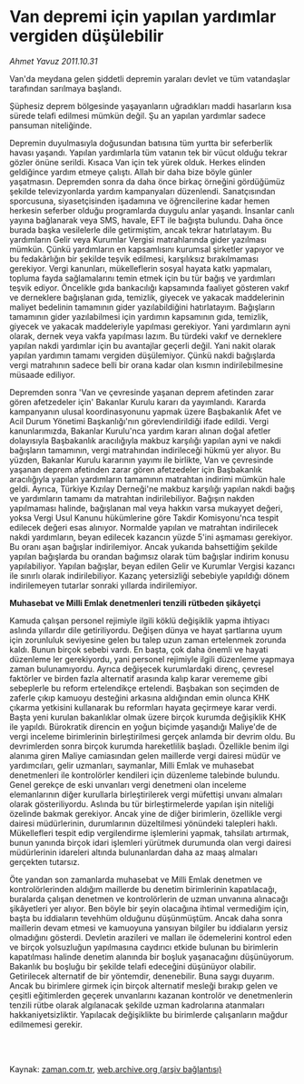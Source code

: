 # Van depremi için yapılan  yardımlar vergiden düşülebilir

*Ahmet  Yavuz 2011.10.31*

<td class="columnist-detail">
<p>Van'da meydana gelen şiddetli depremin yaraları devlet ve tüm vatandaşlar tarafından sarılmaya başlandı.</p>
<p>
<div id="haberMetinDiv">
<p>Şüphesiz deprem bölgesinde yaşayanların uğradıkları maddi hasarların kısa sürede telafi edilmesi mümkün değil. Şu an yapılan yardımlar sadece pansuman niteliğinde.
<p> Depremin duyulmasıyla doğusundan batısına tüm yurtta bir seferberlik havası yaşandı. Yapılan yardımlarla tüm vatanın tek bir vücut olduğu tekrar gözler önüne serildi. Kısaca Van için tek yürek olduk. Herkes elinden geldiğince yardım etmeye çalıştı. Allah bir daha bize böyle günler yaşatmasın. Depremden sonra da daha önce birkaç örneğini gördüğümüz şekilde televizyonlarda yardım kampanyaları düzenlendi. Sanatçısından sporcusuna, siyasetçisinden işadamına ve öğrencilerine kadar hemen herkesin seferber olduğu programlarda duygulu anlar yaşandı. İnsanlar canlı yayına bağlanarak veya SMS, havale, EFT ile bağışta bulundu. Daha önce burada başka vesilelerle dile getirmiştim, ancak tekrar hatırlatayım. Bu yardımların Gelir veya Kurumlar Vergisi matrahlarında gider yazılması mümkün. Çünkü yardımların en kapsamlısını kurumsal şirketler yapıyor ve bu fedakârlığın bir şekilde teşvik edilmesi, karşılıksız bırakılmaması gerekiyor. Vergi kanunları, mükelleflerin sosyal hayata katkı yapmaları, topluma fayda sağlamalarını temin etmek için bu tür bağış ve yardımları teşvik ediyor. Öncelikle gıda bankacılığı kapsamında faaliyet gösteren vakıf ve derneklere bağışlanan gıda, temizlik, giyecek ve yakacak maddelerinin maliyet bedelinin tamamının gider yazılabildiğini hatırlatayım. Bağışların tamamının gider yazılabilmesi için yardımın kapsamının gıda, temizlik, giyecek ve yakacak maddeleriyle yapılması gerekiyor. Yani yardımların ayni olarak, dernek veya vakfa yapılması lazım. Bu türdeki vakıf ve derneklere yapılan nakdi yardımlar için bu avantajlar geçerli değil. Yani nakit olarak yapılan yardımın tamamı vergiden düşülemiyor. Çünkü nakdi bağışlarda vergi matrahının sadece belli bir orana kadar olan kısmın indirilebilmesine müsaade ediliyor.
<p> Depremden sonra 'Van ve çevresinde yaşanan deprem afetinden zarar gören afetzedeler için' Bakanlar Kurulu kararı da yayımlandı. Kararda kampanyanın ulusal koordinasyonunu yapmak üzere Başbakanlık Afet ve Acil Durum Yönetimi Başkanlığı'nın görevlendirildiği ifade edildi. Vergi kanunlarımızda, Bakanlar Kurulu'nca yardım kararı alınan doğal afetler dolayısıyla Başbakanlık aracılığıyla makbuz karşılığı yapılan ayni ve nakdi bağışların tamamının, vergi matrahından indirileceği hükmü yer alıyor. Bu yüzden, Bakanlar Kurulu kararının yayımı ile birlikte, Van ve çevresinde yaşanan deprem afetinden zarar gören afetzedeler için Başbakanlık aracılığıyla yapılan yardımların tamamının matrahtan indirimi mümkün hale geldi. Ayrıca, Türkiye Kızılay Derneği'ne makbuz karşılığı yapılan nakdi bağış ve yardımların tamamı da matrahtan indirilebiliyor. Bağışın nakden yapılmaması halinde, bağışlanan mal veya hakkın varsa mukayyet değeri, yoksa Vergi Usul Kanunu hükümlerine göre Takdir Komisyonu'nca tespit edilecek değeri esas alınıyor. Normalde yapılan ve matrahtan indirilecek nakdi yardımların, beyan edilecek kazancın yüzde 5'ini aşmaması gerekiyor. Bu oranı aşan bağışlar indirilemiyor. Ancak yukarıda bahsettiğim şekilde yapılan bağışlarda bu orandan bağımsız olarak tüm bağışlar indirim konusu yapılabiliyor. Yapılan bağışlar, beyan edilen Gelir ve Kurumlar Vergisi kazancı ile sınırlı olarak indirilebiliyor. Kazanç yetersizliği sebebiyle yapıldığı dönem indirilemeyen tutarlar sonraki yıllarda indirilemiyor.
<p><b>Muhasebat ve Milli Emlak denetmenleri tenzili rütbeden şikâyetçi</b>
<p>Kamuda çalışan personel rejimiyle ilgili köklü değişiklik yapma ihtiyacı aslında yıllardır dile getiriliyordu. Değişen dünya ve hayat şartlarına uyum için zorunluluk seviyesine gelen bu talep uzun zaman ertelenmek zorunda kaldı. Bunun birçok sebebi vardı. En başta, çok daha önemli ve hayati düzenleme ler gerekiyordu, yani personel rejimiyle ilgili düzenleme yapmaya zaman bulunamıyordu. Ayrıca değişecek kurumlardaki direnç, çevresel faktörler ve birden fazla alternatif arasında kalıp karar verememe gibi sebeplerle bu reform ertelendikçe ertelendi. Başbakan son seçimden de zaferle çıkıp kamuoyu desteğini arkasına aldığından emin olunca KHK çıkarma yetkisini kullanarak bu reformları hayata geçirmeye karar verdi. Başta yeni kurulan bakanlıklar olmak üzere birçok kurumda değişiklik KHK ile yapıldı. Bürokratik direncin en yoğun biçimde yaşandığı Maliye'de de vergi inceleme birimlerinin birleştirilmesi gerçek anlamda bir devrim oldu. Bu devrimlerden sonra birçok kurumda hareketlilik başladı. Özellikle benim ilgi alanıma giren Maliye camiasından gelen maillerde vergi dairesi müdür ve yardımcıları, gelir uzmanları, saymanlar, Milli Emlak ve muhasebat denetmenleri ile kontrolörler kendileri için düzenleme talebinde bulundu. Genel gerekçe de eski unvanları vergi denetmeni olan inceleme elemanlarının diğer kurullarla birleştirilerek vergi müfettişi unvanı almaları olarak gösteriliyordu. Aslında bu tür birleştirmelerde yapılan işin niteliği özelinde bakmak gerekiyor. Ancak yine de diğer birimlerin, özellikle vergi dairesi müdürlerinin, durumlarının düzeltilmesi yönündeki talepleri haklı. Mükellefleri tespit edip vergilendirme işlemlerini yapmak, tahsilatı artırmak, bunun yanında birçok idari işlemleri yürütmek durumunda olan vergi dairesi müdürlerinin idareleri altında bulunanlardan daha az maaş almaları gerçekten tutarsız.
<p> Öte yandan son zamanlarda muhasebat ve Milli Emlak denetmen ve kontrolörlerinden aldığım maillerde bu denetim birimlerinin kapatılacağı, buralarda çalışan denetmen ve kontrolörlerin de uzman unvanına alınacağı şikâyetleri yer alıyor. Ben böyle bir şeyin olacağına ihtimal vermediğim için, başta bu iddiaların tevehhüm olduğunu düşünmüştüm. Ancak daha sonra maillerin devam etmesi ve kamuoyuna yansıyan bilgiler bu iddiaların yersiz olmadığını gösterdi. Devletin arazileri ve malları ile ödemelerini kontrol eden ve birçok yolsuzluğun yapılmasına caydırıcı etkide bulunan bu birimlerin kapatılması halinde denetim alanında bir boşluk yaşanacağını düşünüyorum. Bakanlık bu boşluğu bir şekilde telafi edeceğini düşünüyor olabilir. Getirilecek alternatif de bir yöntemdir, denenebilir. Buna saygı duyarım. Ancak bu birimlere girmek için birçok alternatif mesleği bırakıp gelen ve çeşitli eğitimlerden geçerek unvanlarını kazanan kontrolör ve denetmenlerin tenzili rütbe olarak algılanacak şekilde uzman kadrolarına atanmaları hakkaniyetsizliktir. Yapılacak değişiklikte bu birimlerde çalışanların mağdur edilmemesi gerekir.
<p></p></p></p></p></p></p></p></div>
</p>


<p><br>
		 </br></p></td>

Kaynak: [zaman.com.tr](http://zaman.com.tr/yazar.do?yazino=1196752), [web.archive.org (arşiv bağlantısı)](http://web.archive.org/web/20120105005313/http://www.zaman.com.tr:80/yazar.do?yazino=1196752)
